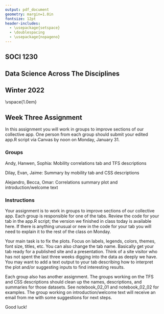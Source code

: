 ```yaml
---
output: pdf_document
geometry: margin=1.0in
fontsize: 12pt
header-includes:
  - \usepackage{setspace}
  - \doublespacing 
  - \usepackage{nopageno} 
---
```




## SOCI 1230

## Data Science Across The Disciplines

## Winter 2022

\vspace{1.0em}

## Week Three Assignment

In this assignment you will work in groups to improve sections of our collective app. One person from each group should submit your edited app.R script via Canvas by noon on Monday, January 31.

### Groups

Andy, Hanwen, Sophia: Mobility correlations tab and TFS descriptions

Dilay, Evan, Jaime: Summary by mobility tab and CSS descriptions

Alejandro, Becca, Omar: Correlations summary plot and introduction/welcome text

### Instructions

Your assignment is to work in groups to improve sections of our collective app. Each group is responsible for one of the tabs. Review the code for your tab in the app.R script; the version we finished in class today is available here. If there is anything unusual or new in the code for your tab you will need to explain it to the rest of the class on Monday. 

Your main task is to fix the plots. Focus on labels, legends, colors, themes, font size, titles, etc. You can also change the tab name. Basically get your tab ready for a published site and a presentation. Think of a site visitor who has not spent the last three weeks digging into the data as deeply we have. You may want to add a text output to your tab describing how to interpret the plot and/or suggesting inputs to find interesting results. 

Each group also has another assignment. The groups working on the TFS and CSS descriptions should clean up the names, descriptions, and summaries for those datasets. See notebook_02_01 and notebook_02_02 for examples. The group working on introduction/welcome text will receive an email from me with some suggestions for next steps.

Good luck!